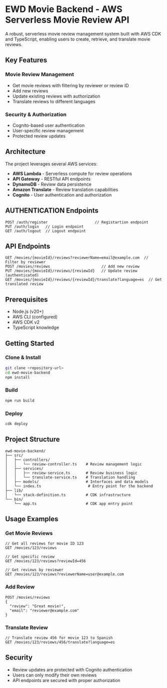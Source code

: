 # EWD Movie Backend - AWS Serverless Movie Review API

A robust, serverless movie review management system built with AWS CDK and TypeScript, enabling users to create, retrieve, and translate movie reviews.

## Key Features
### Movie Review Management
- Get movie reviews with filtering by reviewer or review ID
- Add new reviews
- Update existing reviews with authorization
- Translate reviews to different languages

### Security & Authorization
- Cognito-based user authentication
- User-specific review management
- Protected review updates

## Architecture
The project leverages several AWS services:
- **AWS Lambda** - Serverless compute for review operations
- **API Gateway** - RESTful API endpoints
- **DynamoDB** - Review data persistence
- **Amazon Translate** - Review translation capabilities
- **Cognito** - User authentication and authorization

## AUTHENTICATION Endpoints
```http
POST /auth/register                     // Registartion endpoint
PUT /auth/login   // Login endpoint
GET /auth/logout  // Logout endpoint
```

## API Endpoints
```http
GET /movies/{movieId}/reviews?reviewerName=email@example.com  // Filter by reviewer
POST /movies/reviews                       // Add new review
PUT /movies/{movieId}/reviews/{reviewId}   // Update review (authenticated)
GET /movies/{movieId}/reviews/{reviewId}/translate?language=es  // Get translated review
```

## Prerequisites
- Node.js (v20+)
- AWS CLI (configured)
- AWS CDK v2
- TypeScript knowledge

## Getting Started
### Clone & Install
```sh
git clone <repository-url>
cd ewd-movie-backend
npm install
```

### Build
```sh
npm run build
```

### Deploy
```sh
cdk deploy
```

## Project Structure
```
ewd-movie-backend/
├── src/
│   ├── controllers/
│   │   └── review-controller.ts    # Review management logic
│   ├── services/
│   │   ├── review-service.ts       # Review business logic
│   │   └── translate-service.ts    # Translation handling
│   ├── models/                     # Interfaces and data models
│   └── index.ts                     # Entry point for the backend
├── lib/
│   └── stack-definition.ts         # CDK infrastructure
└── bin/
    └── app.ts                      # CDK app entry point
```

## Usage Examples
### Get Movie Reviews
```http
// Get all reviews for movie ID 123
GET /movies/123/reviews

// Get specific review
GET /movies/123/reviews?reviewId=456

// Get reviews by reviewer
GET /movies/123/reviews?reviewerName=user@example.com
```

### Add Review
```http
POST /movies/reviews
{
  "review": "Great movie!",
  "email": "reviewer@example.com"
}
```

### Translate Review
```http
// Translate review 456 for movie 123 to Spanish
GET /movies/123/reviews/456/translate?language=es
```

## Security
- Review updates are protected with Cognito authentication
- Users can only modify their own reviews
- API endpoints are secured with proper authorization
